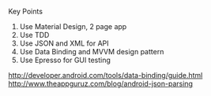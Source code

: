 Key Points

1) Use Material Design, 2 page app
2) Use TDD
3) Use JSON and XML for API
4) Use Data Binding and MVVM design pattern
5) Use Epresso for GUI testing

http://developer.android.com/tools/data-binding/guide.html
http://www.theappguruz.com/blog/android-json-parsing